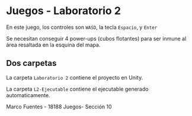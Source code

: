 # Juegos - Laboratorio 2

En este juego, los controles son ```WASD```, la tecla ```Espacio```, y ```Enter```

Se necesitan conseguir 4 power-ups (cubos flotantes) para ser inmune al área resaltada en la esquina del mapa.

## Dos carpetas
La carpeta `Laboratorio 2` contiene el proyecto en Unity.

La carpeta `L2-Ejecutable` contiene el ejecutable generado automaticamente.


Marco Fuentes - 18188
Juegos- Sección 10
